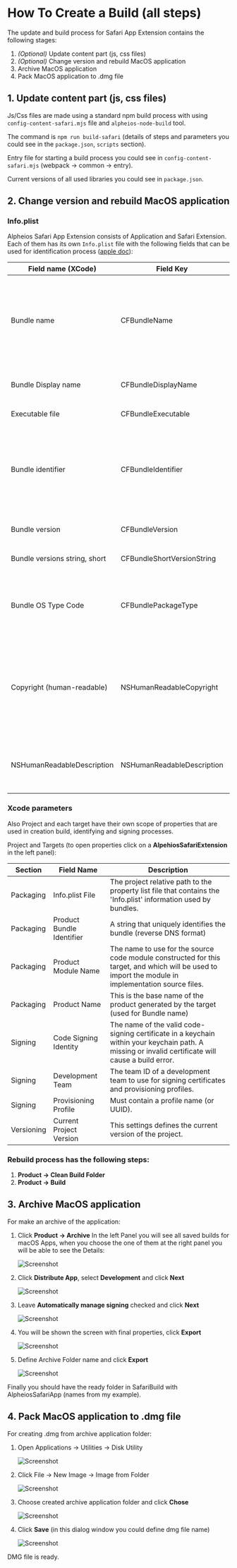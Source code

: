 # How To Create a Build (all steps)

The update and build process for Safari App Extension contains the following stages:

1) *(Optional)* Update content part (js, css files)
2) *(Optional)* Change version and rebuild MacOS application
3) Archive MacOS application
4) Pack MacOS application to .dmg file

## 1. Update content part (js, css files)

Js/Css files are made using a standard npm build process with using `config-content-safari.mjs` file and `alpheios-node-build` tool.

The command is `npm run build-safari` (details of steps and parameters you could see in the `package.json`, `scripts` section).

Entry file for starting a build process you could see in `config-content-safari.mjs` (webpack -> common -> entry).

Current versions of all used libraries you could see in `package.json`.

## 2. Change version and rebuild MacOS application

### Info.plist

Alpheios Safari App Extension consists of Application and Safari Extension. 
Each of them has its own `Info.plist` file with the following fields that can be used for identification process ([apple doc](https://developer.apple.com/library/archive/documentation/General/Reference/InfoPlistKeyReference/)):

Field name (XCode) | Field Key | Description
------------ | ------------- | -----------------
Bundle name | CFBundleName | Specifies the short name of the bundle, which may be displayed to users in situations such as the absence of a value for CFBundleDisplayName. This name should be less than 16 characters long.
Bundle Display name | CFBundleDisplayName | Specifies the display name of the bundle, visible to users and used by Siri
Executable file | CFBundleExecutable | Name of the bundle’s executable file.
Bundle identifier | CFBundleIdentifier | An identifier string that specifies the app type of the bundle. The string should be in reverse DNS format using only the Roman alphabet in upper and lower case (A–Z, a–z), the dot (“.”), and the hyphen (“-”).
Bundle version | CFBundleVersion | The build-version-number string for the bundle.
Bundle versions string, short | CFBundleShortVersionString | The release-version-number string for the bundle.
Bundle OS Type Code | CFBundlePackageType | The four-letter code identifying the bundle type. The type code for apps is APPL; for frameworks, it is FMWK; for loadable bundles, it is BNDL.
Copyright (human-readable) | NSHumanReadableCopyright | This key contains a string with the copyright notice for the bundle; for example, © 2016, My Company. You can load this string and display it in an About dialog box. The system uses this string in the app’s Info window in Finder.
NSHumanReadableDescription | NSHumanReadableDescription | When the app extension is installed, the string value of this key appears in Safari Extensions Preferences.

### Xcode parameters

Also Project and each target have their own scope of properties that are used in creation build, identifying and signing processes.

Project and Targets (to open properties click on a **AlpehiosSafariExtension** in the left panel):

Section | Field Name | Description
------------ | ------------- | -----------------
Packaging | Info.plist File | The project relative path to the property list file that contains the 'Info.plist' information used by bundles.
Packaging | Product Bundle Identifier | A string that uniquely identifies the bundle (reverse DNS format)
Packaging | Product Module Name | The name to use for the source code module constructed for this target, and which will be used to import the module in implementation source files.
Packaging | Product Name | This is the base name of the product generated by the target (used for Bundle name)
Signing | Code Signing Identity | The name of the valid code-signing certificate in a keychain within your keychain path. A missing or invalid certificate will cause a build error.
Signing | Development Team | The team ID of a development team to use for signing certificates and provisioning profiles.
Signing | Provisioning Profile | Must contain a profile name (or UUID).
Versioning | Current Project Version | This settings defines the current version of the project.

### Rebuild process has the following steps:

1) **Product -> Clean Build Folder**
2) **Product -> Build**

## 3. Archive MacOS application

For make an archive of the application:

1. Click **Product -> Archive**
   In the left Panel you will see all saved builds for macOS Apps, when you choose the one of them at the right panel you will be able to see the Details:

   ![Screenshot](../../images/safari-create-build1.png)

2. Click **Distribute App**, select **Development** and click **Next**

   ![Screenshot](../../images/safari-create-build2.png)

3. Leave **Automatically manage signing** checked and click **Next**

   ![Screenshot](../../images/safari-create-build3.png)

4. You will be shown the screen with final properties, click **Export**

   ![Screenshot](../../images/safari-create-build4.png)

5. Define Archive Folder name and click **Export**

   ![Screenshot](../../images/safari-create-build5.png)

Finally you should have the ready folder in SafariBuild with AlpheiosSafariApp (names from my example).

## 4. Pack MacOS application to .dmg file

For creating .dmg from archive application folder:

1. Open Applications -> Utilities -> Disk Utility

   ![Screenshot](../../images/safari-create-build6.png)

2. Click File -> New Image -> Image from Folder

   ![Screenshot](../../images/safari-create-build7.png)

3. Choose created archive application folder and click **Chose**

   ![Screenshot](../../images/safari-create-build8.png)

4. Click **Save** (in this dialog window you could define dmg file name)

   ![Screenshot](../../images/safari-create-build9.png)

DMG file is ready.